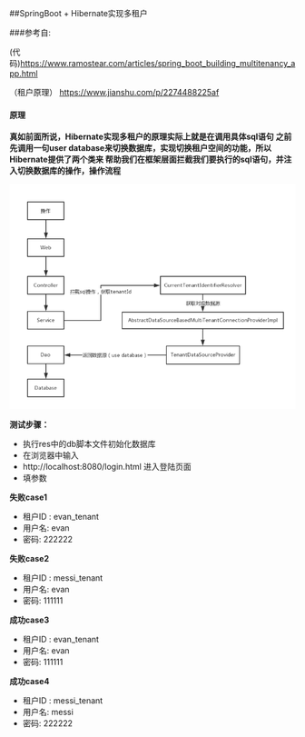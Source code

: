 ##SpringBoot + Hibernate实现多租户

###参考自:
 
(代码)https://www.ramostear.com/articles/spring_boot_building_multitenancy_app.html

（租户原理） https://www.jianshu.com/p/2274488225af

#### 原理

**真如前面所说，Hibernate实现多租户的原理实际上就是在调用具体sql语句
之前先调用一句user database来切换数据库，实现切换租户空间的功能，所以Hibernate提供了两个类来
帮助我们在框架层面拦截我们要执行的sql语句，并注入切换数据库的操作，操作流程**

![image](./res/pic/multi-tenant.png)

**测试步骤：**

- 执行res中的db脚本文件初始化数据库
- 在浏览器中输入
- http://localhost:8080/login.html   进入登陆页面
- 填参数

**失败case1**
- 租户ID :  evan_tenant
- 用户名: evan
- 密码:  222222

**失败case2**
- 租户ID :  messi_tenant
- 用户名: evan
- 密码:  111111

**成功case3**
- 租户ID :  evan_tenant
- 用户名: evan
- 密码:  111111

**成功case4**
- 租户ID :  messi_tenant
- 用户名: messi
- 密码:  222222 

